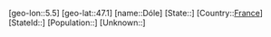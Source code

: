 ﻿---
location: [47.1,5.5]
type: City
tags:
- geo/City


SpocWebEntityId: 29949
isDeleted: false
confidential: public

---
[geo-lon::5.5]
[geo-lat::47.1]
[name::Dóle]
[State::]
[Country::[France](geo/Continent/Europe/France.md)]
[StateId::]
[Population::]
[Unknown::]

